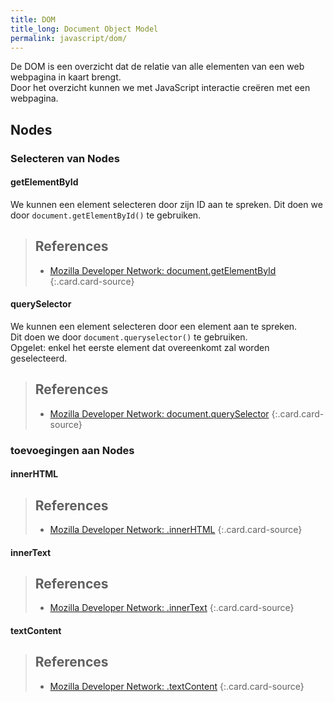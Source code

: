 ```yaml
---
title: DOM
title_long: Document Object Model
permalink: javascript/dom/
---
```


De DOM is een overzicht dat de relatie van alle elementen van een web webpagina in kaart brengt.  
Door het overzicht kunnen we met JavaScript interactie creëren met een webpagina.

Nodes
-----

### Selecteren van Nodes

#### getElementById

We kunnen een element selecteren door zijn ID aan te spreken.
Dit doen we door ```document.getElementById()``` te gebruiken.

> References
> ---
> - [Mozilla Developer Network: document.getElementById](https://developer.mozilla.org/en-US/docs/Web/API/Document/getElementById)
{:.card.card-source}



#### querySelector

We kunnen een element selecteren door een element aan te spreken.  
Dit doen we door ```document.queryselector()``` te gebruiken.  
Opgelet: enkel het eerste element dat overeenkomt zal worden geselecteerd.  

> References
> ---
> - [Mozilla Developer Network: document.querySelector](https://developer.mozilla.org/nl/docs/Web/API/Document/querySelector)
{:.card.card-source}


### toevoegingen aan Nodes

#### innerHTML

> References
> ---
> - [Mozilla Developer Network: .innerHTML](https://developer.mozilla.org/en-US/docs/Web/API/Element/innerHTML)
{:.card.card-source}



#### innerText

> References
> ---
> - [Mozilla Developer Network: .innerText](https://developer.mozilla.org/en-US/docs/Web/API/HTMLElement/innerText)
{:.card.card-source}


#### textContent

> References
> ---
> - [Mozilla Developer Network: .textContent](https://developer.mozilla.org/en-US/docs/Web/API/Node/textContent)
{:.card.card-source}



